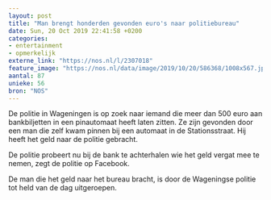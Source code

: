 ```yaml
---
layout: post
title: "Man brengt honderden gevonden euro's naar politiebureau"
date: Sun, 20 Oct 2019 22:41:58 +0200
categories: 
- entertainment 
- opmerkelijk 
externe_link: "https://nos.nl/l/2307018"
feature_image: "https://nos.nl/data/image/2019/10/20/586368/1008x567.jpg"
aantal: 87
unieke: 56
bron: "NOS"
---
```


<p>De politie in Wageningen is op zoek naar iemand die meer dan 500 euro aan bankbiljetten in een pinautomaat heeft laten zitten. Ze zijn gevonden door een man die zelf kwam pinnen bij een automaat in de Stationsstraat. Hij heeft het geld naar de politie gebracht.</p>
<p>De politie probeert nu bij de bank te achterhalen wie het geld vergat mee te nemen, zegt de politie op Facebook.</p>
<p>De man die het geld naar het bureau bracht, is door de Wageningse politie tot held van de dag uitgeroepen.</p>
